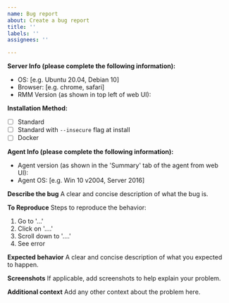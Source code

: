 ```yaml
---
name: Bug report
about: Create a bug report
title: ''
labels: ''
assignees: ''

---
```


**Server Info (please complete the following information):**
 - OS: [e.g. Ubuntu 20.04, Debian 10]
 - Browser: [e.g. chrome, safari]
 - RMM Version (as shown in top left of web UI):

**Installation Method:**
  - [ ] Standard
  - [ ] Standard with `--insecure` flag at install
  - [ ] Docker

**Agent Info (please complete the following information):**
- Agent version (as shown in the 'Summary' tab of the agent from web UI):
- Agent OS: [e.g. Win 10 v2004, Server 2016]

**Describe the bug**
A clear and concise description of what the bug is.

**To Reproduce**
Steps to reproduce the behavior:
1. Go to '...'
2. Click on '....'
3. Scroll down to '....'
4. See error

**Expected behavior**
A clear and concise description of what you expected to happen.

**Screenshots**
If applicable, add screenshots to help explain your problem.

**Additional context**
Add any other context about the problem here.
